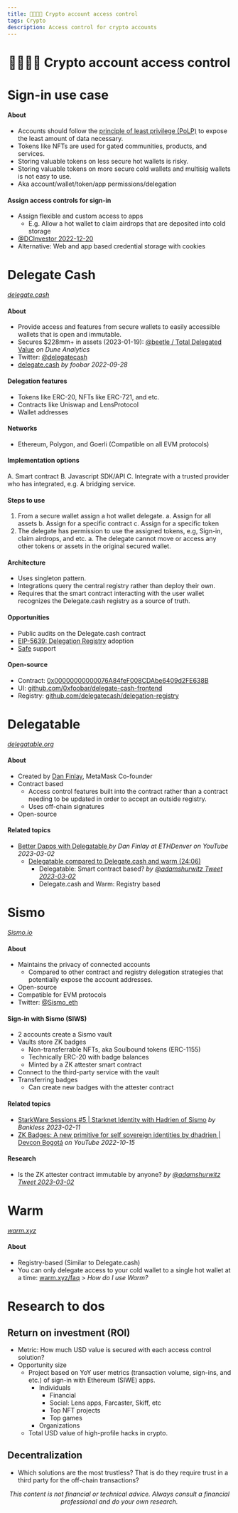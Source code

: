 ```yaml
---
title: 🫱🏻‍🫲🏼 Crypto account access control
tags: Crypto
description: Access control for crypto accounts
---
```


<h1 style="text-align: center;">🫱🏻‍🫲🏼 Crypto account access control</h1>

# Sign-in use case

#### About

- Accounts should follow the [principle of least privilege (PoLP)](https://en.wikipedia.org/wiki/Principle_of_least_privilege) to expose the least amount of data necessary.
- Tokens like NFTs are used for gated communities, products, and services.
- Storing valuable tokens on less secure hot wallets is risky.
- Storing valuable tokens on more secure cold wallets and multisig wallets is not easy to use.
- Aka account/wallet/token/app permissions/delegation

#### Assign access controls for sign-in

- Assign flexible and custom access to apps
    - E.g. Allow a hot wallet to claim airdrops that are deposited into cold storage
- [@DCInvestor 2022-12-20](https://twitter.com/iamDCinvestor/status/1605200387694280704?t=3SL6OK9-kRjkpz6_QuZY3A&s=09)
- Alternative: Web and app based credential storage with cookies

# Delegate Cash

*[delegate.cash](https://delegate.cash/)*

#### About

- Provide access and features from secure wallets to easily accessible wallets that is open and immutable.
- Secures $228mm+ in assets (2023-01-19): [@beetle / Total Delegated Value](https://dune.com/queries/1649062/2733111) *on Dune Analytics*
- Twitter: [@delegatecash](https://twitter.com/delegatecash)
- [delegate.cash](https://0xfoobar.substack.com/p/delegatecash) *by foobar 2022-09-28*

#### Delegation features

- Tokens like ERC-20, NFTs like ERC-721, and etc.
- Contracts like Uniswap and LensProtocol
- Wallet addresses

#### Networks
- Ethereum, Polygon, and Goerli (Compatible on all EVM protocols)

#### Implementation options

A. Smart contract
B. Javascript SDK/API
C. Integrate with a trusted provider who has integrated, e.g. A bridging service.

#### Steps to use

1. From a secure wallet assign a hot wallet delegate.
    a. Assign for all assets
    b. Assign for a specific contract
    c. Assign for a specific token
2. The delegate has permission to use the assigned tokens, e.g, Sign-in, claim airdrops, and etc.
    a. The delegate cannot move or access any other tokens or assets in the original secured wallet.

#### Architecture

- Uses singleton pattern.
- Integrations query the central registry rather than deploy their own.
- Requires that the smart contract interacting with the user wallet recognizes the Delegate.cash registry as a source of truth.

#### Opportunities

- Public audits on the Delegate.cash contract
- [EIP-5639: Delegation Registry](https://eips.ethereum.org/EIPS/eip-5639) adoption
- [Safe](https://hackmd.io/@safe/og/https%3A%2F%2Fhackmd.io%2F%40safe%2Fopportunities#Access-control-P1) support

#### Open-source

- Contract: [0x00000000000076A84feF008CDAbe6409d2FE638B](https://etherscan.io/address/0x00000000000076a84fef008cdabe6409d2fe638b)
- UI: [github.com/0xfoobar/delegate-cash-frontend](https://github.com/0xfoobar/delegate-cash-frontend)
- Registry: [github.com/delegatecash/delegation-registry](https://github.com/delegatecash/delegation-registry)

# Delegatable

*[delegatable.org](https://delegatable.org)*

#### About

- Created by [Dan Finlay](https://twitter.com/danfinlay), MetaMask Co-founder
- Contract based
    - Access control features built into the contract rather than a contract needing to be updated in order to accept an outside registry.
    - Uses off-chain signatures
- Open-source

#### Related topics

- [Better Dapps with Delegatable ](https://www.youtube.com/watch?v=NMqaCGxSRQY) *by Dan Finlay at ETHDenver on YouTube 2023-03-02*
    - [Delegatable compared to Delegate.cash and warm (24:06)](https://youtu.be/NMqaCGxSRQY?t=1446)
        - Delegatable: Smart contract based? *by [@adamshurwitz Tweet 2023-03-02](https://twitter.com/adamshurwitz/status/1631500487701962752)*
        - Delegate.cash and Warm: Registry based

# Sismo

*[Sismo.io](https://sismo.io)*

#### About

- Maintains the privacy of connected accounts
    - Compared to other contract and registry delegation strategies that potentially expose the account addresses.
- Open-source
- Compatible for EVM protocols
- Twitter: [@Sismo_eth](https://twitter.com/Sismo_eth)

#### Sign-in with Sismo (SIWS)

- 2 accounts create a Sismo vault
- Vaults store ZK badges
    - Non-transferrable NFTs, aka Soulbound tokens (ERC-1155)
    - Technically ERC-20 with badge balances
    - Minted by a ZK attester smart contract
- Connect to the third-party service with the vault
- Transferring badges
    - Can create new badges with the attester contract

#### Related topics

- [StarkWare Sessions #5 | Starknet Identity with Hadrien of Sismo](https://pca.st/vddaub70) *by Bankless 2023-02-11*
- [ZK Badges: A new primitive for self sovereign identities by dhadrien | Devcon Bogotá](https://www.youtube.com/watch?v=6vCb6XwGSOk) *on YouTube 2022-10-15*

#### Research

- Is the ZK attester contract immutable by anyone? *by [@adamshurwitz Tweet 2023-03-02](https://twitter.com/adamshurwitz/status/1631513005874900992)*

# Warm

*[warm.xyz](https://warm.xyz)*

#### About

- Registry-based (Similar to Delegate.cash)
- You can only delegate access to your cold wallet to a single hot wallet at a time: [warm.xyz/faq](https://warm.xyz/faq) > *How do I use Warm?*

# Research to dos

## Return on investment (ROI)

- Metric: How much USD value is secured with each access control solution?
- Opportunity size    
    - Project based on YoY user metrics (transaction volume, sign-ins, and etc.) of sign-in with Ethereum (SIWE) apps.
        - Individuals
            - Financial
            - Social: Lens apps, Farcaster, Skiff, etc
            - Top NFT projects
            - Top games
        - Organizations
    - Total USD value of high-profile hacks in crypto.

## Decentralization

- Which solutions are the most trustless? That is do they require trust in a third party for the off-chain transactions?

<p style="text-align: center; font-style: italic">This content is not financial or technical advice. Always consult a financial professional and do your own research.
</p>